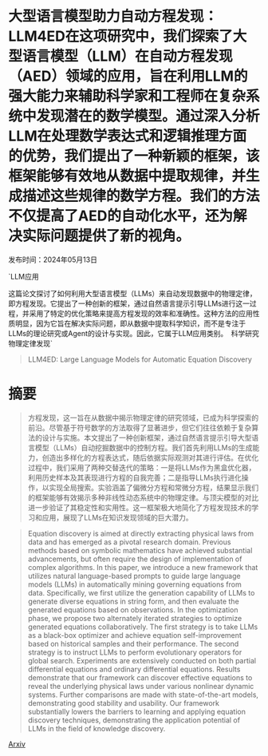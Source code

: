 # 大型语言模型助力自动方程发现：LLM4ED在这项研究中，我们探索了大型语言模型（LLM）在自动方程发现（AED）领域的应用，旨在利用LLM的强大能力来辅助科学家和工程师在复杂系统中发现潜在的数学模型。通过深入分析LLM在处理数学表达式和逻辑推理方面的优势，我们提出了一种新颖的框架，该框架能够有效地从数据中提取规律，并生成描述这些规律的数学方程。我们的方法不仅提高了AED的自动化水平，还为解决实际问题提供了新的视角。

发布时间：2024年05月13日

`LLM应用

这篇论文探讨了如何利用大型语言模型（LLMs）来自动发现数据中的物理定律，即方程发现。它提出了一种创新的框架，通过自然语言提示引导LLMs进行这一过程，并采用了特定的优化策略来提高方程发现的效率和准确性。这种方法的应用性质明显，因为它旨在解决实际问题，即从数据中提取科学知识，而不是专注于LLMs的理论研究或Agent的设计与实现。因此，它属于LLM应用类别。` `科学研究` `物理定律发现`

> LLM4ED: Large Language Models for Automatic Equation Discovery

# 摘要

> 方程发现，这一旨在从数据中揭示物理定律的研究领域，已成为科学探索的前沿。尽管基于符号数学的方法取得了显著进步，但它们往往依赖于复杂算法的设计与实施。本文提出了一种创新框架，通过自然语言提示引导大型语言模型（LLMs）自动挖掘数据中的控制方程。我们首先利用LLMs的生成能力，创造出多样化的方程表达式，随后依据实际观测对其进行评估。在优化过程中，我们采用了两种交替迭代的策略：一是将LLMs作为黑盒优化器，利用历史样本及其表现进行方程的自我完善；二是指导LLMs执行进化操作，以实现全局搜索。实验涵盖了偏微分方程和常微分方程，结果显示我们的框架能够有效揭示多种非线性动态系统中的物理定律。与顶尖模型的对比进一步验证了其稳定性和实用性。这一框架极大地简化了方程发现技术的学习和应用，展现了LLMs在知识发现领域的巨大潜力。

> Equation discovery is aimed at directly extracting physical laws from data and has emerged as a pivotal research domain. Previous methods based on symbolic mathematics have achieved substantial advancements, but often require the design of implementation of complex algorithms. In this paper, we introduce a new framework that utilizes natural language-based prompts to guide large language models (LLMs) in automatically mining governing equations from data. Specifically, we first utilize the generation capability of LLMs to generate diverse equations in string form, and then evaluate the generated equations based on observations. In the optimization phase, we propose two alternately iterated strategies to optimize generated equations collaboratively. The first strategy is to take LLMs as a black-box optimizer and achieve equation self-improvement based on historical samples and their performance. The second strategy is to instruct LLMs to perform evolutionary operators for global search. Experiments are extensively conducted on both partial differential equations and ordinary differential equations. Results demonstrate that our framework can discover effective equations to reveal the underlying physical laws under various nonlinear dynamic systems. Further comparisons are made with state-of-the-art models, demonstrating good stability and usability. Our framework substantially lowers the barriers to learning and applying equation discovery techniques, demonstrating the application potential of LLMs in the field of knowledge discovery.

[Arxiv](https://arxiv.org/abs/2405.07761)
